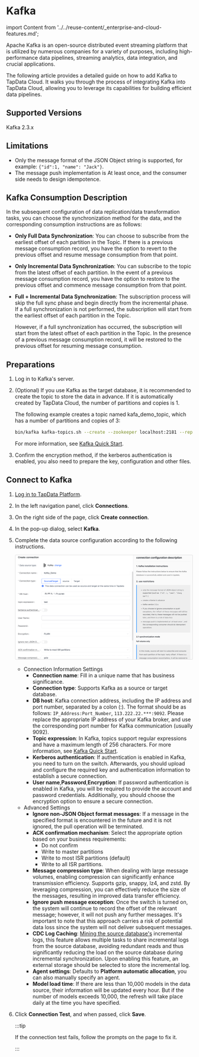 # Kafka

import Content from '../../reuse-content/_enterprise-and-cloud-features.md';

<Content />

Apache Kafka is an open-source distributed event streaming platform that is utilized by numerous companies for a variety of purposes, including high-performance data pipelines, streaming analytics, data integration, and crucial applications.

The following article provides a detailed guide on how to add Kafka to TapData Cloud. It walks you through the process of integrating Kafka into TapData Cloud, allowing you to leverage its capabilities for building efficient data pipelines.

## Supported Versions

Kafka 2.3.x

## Limitations

* Only the message format of the JSON Object string is supported, for example: `{"id":1, "name": "Jack"}`.
* The message push implementation is At least once, and the consumer side needs to design idempotence.



## Kafka Consumption Description

In the subsequent configuration of data replication/data transformation tasks, you can choose the synchronization method for the data, and the corresponding consumption instructions are as follows:

* **Only Full Data Synchronization**: You can choose to subscribe from the earliest offset of each partition in the Topic. If there is a previous message consumption record, you have the option to revert to the previous offset and resume message consumption from that point.

* **Only Incremental Data Synchronization**: You can subscribe to the topic from the latest offset of each partition. In the event of a previous message consumption record, you have the option to restore to the previous offset and commence message consumption from that point.

* **Full + Incremental Data Synchronization**: The subscription process will skip the full sync phase and begin directly from the incremental phase. If a full synchronization is not performed, the subscription will start from the earliest offset of each partition in the Topic. 

  However, if a full synchronization has occurred, the subscription will start from the latest offset of each partition in the Topic. In the presence of a previous message consumption record, it will be restored to the previous offset for resuming message consumption.

## Preparations

1. Log in to Kafka's server.

2. (Optional) If you use Kafka as the target database, it is recommended to create the topic to store the data in advance. If it is automatically created by TapData Cloud, the number of partitions and copies is 1.

   The following example creates a topic named kafa_demo_topic, which has a number of partitions and copies of 3:

   ```bash
   bin/kafka kafka-topics.sh --create --zookeeper localhost:2181 --replication-factor 3 --partitions 3 --topic kafa_demo_topic
   ```

   For more information, see [Kafka Quick Start](https://kafka.apache.org/23/documentation.html#quickstart).

3. Confirm the encryption method, if the kerberos authentication is enabled, you also need to prepare the key, configuration and other files.


## Connect to Kafka

1. [Log in to TapData Platform](../../user-guide/log-in.md).

2. In the left navigation panel, click **Connections**.

3. On the right side of the page, click **Create connection**.

4. In the pop-up dialog, select **Kafka**.

5. Complete the data source configuration according to the following instructions.

   ![](../../images/kafka_connection.png)

    * Connection Information Settings
        * **Connection name**: Fill in a unique name that has business significance.
        * **Connection type**: Supports Kafka as a source or target database.
        * **DB host**: Kafka connection address, including the IP address and port number, separated by a colon (:). The format should be as follows: `IP_Address:Port_Number`, `113.222.22.***:9092`. Please replace the appropriate IP address of your Kafka broker, and use the corresponding port number for Kafka communication (usually 9092).
        * **Topic expression**: In Kafka, topics support regular expressions and have a maximum length of 256 characters. For more information, see [Kafka Quick Start](https://kafka.apache.org/23/documentation.html#quickstart).
        * **Kerberos authentication**: If authentication is enabled in Kafka, you need to turn on the switch. Afterwards, you should upload and configure the required key and authentication information to establish a secure connection.
        * **User name**,**Password**,**Encryption**: If password authentication is enabled in Kafka, you will be required to provide the account and password credentials. Additionally, you should choose the encryption option to ensure a secure connection.
    * Advanced Settings
        * **Ignore non-JSON Object format messages**: If a message in the specified format is encountered in the future and it is not ignored, the pull operation will be terminated.
        * **ACK confirmation mechanism**: Select the appropriate option based on your business requirements:
            * Do not confirm
            * Write to master partitions
            * Write to most ISR partitions (default)
            * Write to all ISR partitions.
        * **Message compression type**: When dealing with large message volumes, enabling compression can significantly enhance transmission efficiency. Supports gzip, snappy, lz4, and zstd. By leveraging compression, you can effectively reduce the size of the messages, resulting in improved data transfer efficiency.
        * **Ignore push message exception**: Once the switch is turned on, the system will continue to record the offset of the relevant message; however, it will not push any further messages. It's important to note that this approach carries a risk of potential data loss since the system will not deliver subsequent messages.
        * **CDC Log Caching**: [Mining the source database's](../../user-guide/advanced-settings/share-mining.md) incremental logs, this feature allows multiple tasks to share incremental logs from the source database, avoiding redundant reads and thus significantly reducing the load on the source database during incremental synchronization. Upon enabling this feature, an external storage should be selected to store the incremental log.
        * **Agent settings**: Defaults to **Platform automatic allocation**, you can also manually specify an agent.
        * **Model load time**: If there are less than 10,000 models in the data source, their information will be updated every hour. But if the number of models exceeds 10,000, the refresh will take place daily at the time you have specified.

6. Click **Connection Test**, and when passed, click **Save**.

   :::tip

   If the connection test fails, follow the prompts on the page to fix it.

   :::
